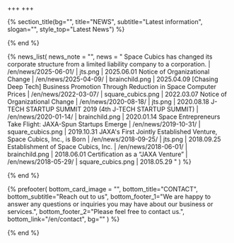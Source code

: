+++
+++

{% section_title(bg="", title="NEWS", subtitle="Latest information", slogan="", style_top="Latest News") %}
<!--display element -->
{% end %}

{% news_list(
  news_note = "",
  news = "
Space Cubics has changed its corporate structure from a limited liability company to a corporation. | /en/news/2025-06-01/ | jts.png | 2025.06.01
Notice of Organizational Change | /en/news/2025-04-09/ | brainchild.png | 2025.04.09
[Chasing Deep Tech] Business Promotion Through Reduction in Space Computer Prices | /en/news/2022-03-07/ | square_cubics.png | 2022.03.07
Notice of Organizational Change | /en/news/2020-08-18/ | jts.png | 2020.08.18
J-TECH STARTUP SUMMIT 2019 (4th J-TECH STARTUP SUMMIT) | /en/news/2020-01-14/ | brainchild.png | 2020.01.14
Space Entrepreneurs Take Flight: JAXA-Spun Startups Emerge | /en/news/2019-10-31/ | square_cubics.png | 2019.10.31
JAXA's First Jointly Established Venture, Space Cubics, Inc., is Born | /en/news/2018-09-25/ | jts.png | 2018.09.25
Establishment of Space Cubics, Inc. | /en/news/2018-06-01/ | brainchild.png | 2018.06.01
Certification as a “JAXA Venture” | /en/news/2018-05-29/ | square_cubics.png | 2018.05.29
"
) %}
<!-- no text -->
{% end %}

{% prefooter(
  bottom_card_image = "<!--display element -->",
  bottom_title="CONTACT",
  bottom_subtitle="Reach out to us",
  bottom_footer_1="We are happy to answer any questions or inquiries you may have about our business or services.",
  bottom_footer_2="Please feel free to contact us.",
  bottom_link="/en/contact",
  bg=""
) %}
<!--display element -->
{% end %}